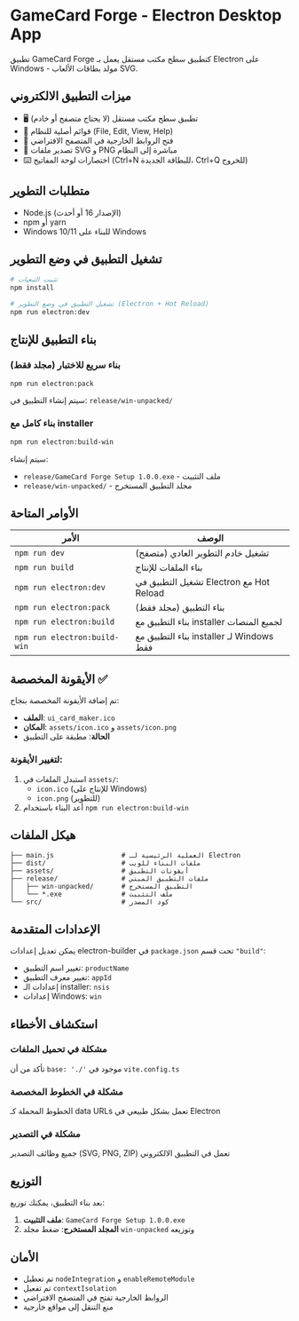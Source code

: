 # GameCard Forge - Electron Desktop App

تطبيق GameCard Forge كتطبيق سطح مكتب مستقل يعمل بـ Electron على Windows - مولد بطاقات الألعاب SVG.

## ميزات التطبيق الالكتروني

- 🖥️ تطبيق سطح مكتب مستقل (لا يحتاج متصفح أو خادم)
- 📁 قوائم أصلية للنظام (File, Edit, View, Help)
- 🔗 فتح الروابط الخارجية في المتصفح الافتراضي
- 💾 تصدير ملفات SVG و PNG مباشرة إلى النظام
- ⌨️ اختصارات لوحة المفاتيح (Ctrl+N للبطاقة الجديدة، Ctrl+Q للخروج)

## متطلبات التطوير

- Node.js (الإصدار 16 أو أحدث)
- npm أو yarn
- Windows 10/11 للبناء على Windows

## تشغيل التطبيق في وضع التطوير

```bash
# تثبيت التبعيات
npm install

# تشغيل التطبيق في وضع التطوير (Electron + Hot Reload)
npm run electron:dev
```

## بناء التطبيق للإنتاج

### بناء سريع للاختبار (مجلد فقط)
```bash
npm run electron:pack
```
سيتم إنشاء التطبيق في: `release/win-unpacked/`

### بناء كامل مع installer
```bash
npm run electron:build-win
```
سيتم إنشاء:
- `release/GameCard Forge Setup 1.0.0.exe` - ملف التثبيت
- `release/win-unpacked/` - مجلد التطبيق المستخرج

## الأوامر المتاحة

| الأمر | الوصف |
|-------|--------|
| `npm run dev` | تشغيل خادم التطوير العادي (متصفح) |
| `npm run build` | بناء الملفات للإنتاج |
| `npm run electron:dev` | تشغيل التطبيق في Electron مع Hot Reload |
| `npm run electron:pack` | بناء التطبيق (مجلد فقط) |
| `npm run electron:build` | بناء التطبيق مع installer لجميع المنصات |
| `npm run electron:build-win` | بناء التطبيق مع installer لـ Windows فقط |

## الأيقونة المخصصة ✅

تم إضافة الأيقونة المخصصة بنجاح:
- **الملف**: `ui_card_maker.ico`
- **المكان**: `assets/icon.ico` و `assets/icon.png`
- **الحالة**: مطبقة على التطبيق

### لتغيير الأيقونة:
1. استبدل الملفات في `assets/`:
   - `icon.ico` (للإنتاج على Windows)
   - `icon.png` (للتطوير)
2. أعد البناء باستخدام `npm run electron:build-win`

## هيكل الملفات

```
├── main.js                 # العملية الرئيسية لـ Electron
├── dist/                   # ملفات البناء للويب
├── assets/                 # أيقونات التطبيق
├── release/                # ملفات التطبيق المبني
│   ├── win-unpacked/       # التطبيق المستخرج
│   └── *.exe               # ملف التثبيت
└── src/                    # كود المصدر
```

## الإعدادات المتقدمة

يمكن تعديل إعدادات electron-builder في `package.json` تحت قسم `"build"`:

- تغيير اسم التطبيق: `productName`
- تغيير معرف التطبيق: `appId`  
- إعدادات الـ installer: `nsis`
- إعدادات Windows: `win`

## استكشاف الأخطاء

### مشكلة في تحميل الملفات
تأكد من أن `base: './'` موجود في `vite.config.ts`

### مشكلة في الخطوط المخصصة
الخطوط المحملة كـ data URLs تعمل بشكل طبيعي في Electron

### مشكلة في التصدير
جميع وظائف التصدير (SVG, PNG, ZIP) تعمل في التطبيق الالكتروني

## التوزيع

بعد بناء التطبيق، يمكنك توزيع:
1. **ملف التثبيت**: `GameCard Forge Setup 1.0.0.exe`
2. **المجلد المستخرج**: ضغط مجلد `win-unpacked` وتوزيعه

## الأمان

- تم تعطيل `nodeIntegration` و `enableRemoteModule`
- تم تفعيل `contextIsolation`
- الروابط الخارجية تفتح في المتصفح الافتراضي
- منع التنقل إلى مواقع خارجية